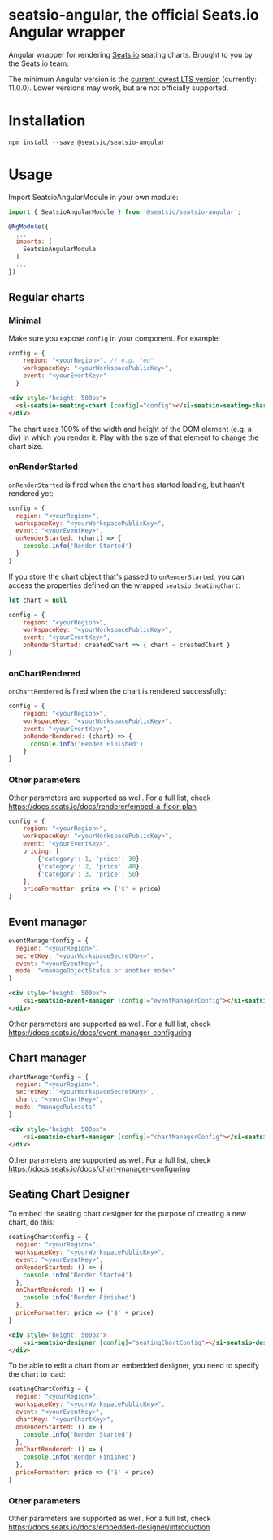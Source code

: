 # seatsio-angular, the official Seats.io Angular wrapper

Angular wrapper for rendering [Seats.io](https://www.seats.io) seating charts. Brought to you by the Seats.io team.

The minimum Angular version is the [current lowest LTS version](https://angular.io/guide/releases#support-policy-and-schedule) (currently: 11.0.0). 
Lower versions may work, but are not officially supported.  

# Installation

```
npm install --save @seatsio/seatsio-angular
```

# Usage

Import SeatsioAngularModule in your own module:

```js
import { SeatsioAngularModule } from '@seatsio/seatsio-angular';

@NgModule({
  ...
  imports: [
    SeatsioAngularModule
  ]
  ...
})
```

## Regular charts

### Minimal

Make sure you expose `config` in your component. For example:

```js
config = {
    region: "<yourRegion>", // e.g. "eu"
    workspaceKey: "<yourWorkspacePublicKey>",
    event: "<yourEventKey>"
  }
```

```html
<div style="height: 500px">
  <si-seatsio-seating-chart [config]="config"></si-seatsio-seating-chart>
</div>
```
The chart uses 100% of the width and height of the DOM element (e.g. a div) in which you render it. Play with the size of that element
to change the chart size.

### onRenderStarted

`onRenderStarted` is fired when the chart has started loading, but hasn't rendered yet:

```js
config = {
  region: "<yourRegion>",
  workspaceKey: "<yourWorkspacePublicKey>",
  event: "<yourEventKey>",
  onRenderStarted: (chart) => {
    console.info('Render Started')
  }
}
```

If you store the chart object that's passed to `onRenderStarted`, you can access the properties defined on the  wrapped `seatsio.SeatingChart`:

```js
let chart = null

config = {
    region: "<yourRegion>",
    workspaceKey: "<yourWorkspacePublicKey>",
    event: "<yourEventKey>",
    onRenderStarted: createdChart => { chart = createdChart }
}
```

### onChartRendered

`onChartRendered` is fired when the chart is rendered successfully:

```js
config = {
    region: "<yourRegion>",
    workspaceKey: "<yourWorkspacePublicKey>",
    event: "<yourEventKey>",
    onRenderRendered: (chart) => {
      console.info('Render Finished')
    }
}
```

### Other parameters

Other parameters are supported as well. For a full list, check https://docs.seats.io/docs/renderer/embed-a-floor-plan

```js
config = {
    region: "<yourRegion>",
    workspaceKey: "<yourWorkspacePublicKey>",
    event: "<yourEventKey>",
    pricing: [
        {'category': 1, 'price': 30},
        {'category': 2, 'price': 40},
        {'category': 3, 'price': 50}
    ],
    priceFormatter: price => ('$' + price)
}
```

## Event manager

```js
eventManagerConfig = {
  region: "<yourRegion>",
  secretKey: "<yourWorkspaceSecretKey>",
  event: "<yourEventKey>",
  mode: "<manageObjectStatus or another mode>"
}
```

```html
<div style="height: 500px">
    <si-seatsio-event-manager [config]="eventManagerConfig"></si-seatsio-event-manager>
</div>
```

Other parameters are supported as well. For a full list, check https://docs.seats.io/docs/event-manager-configuring

## Chart manager

```js
chartManagerConfig = {
  region: "<yourRegion>",
  secretKey: "<yourWorkspaceSecretKey>",
  chart: "<yourChartKey>",
  mode: "manageRulesets"
}
```

```html
<div style="height: 500px">
    <si-seatsio-chart-manager [config]="chartManagerConfig"></si-seatsio-chart-manager>
</div>
```

Other parameters are supported as well. For a full list, check https://docs.seats.io/docs/chart-manager-configuring

## Seating Chart Designer

To embed the seating chart designer for the purpose of creating a new chart, do this:
```js
seatingChartConfig = {
  region: "<yourRegion>",
  workspaceKey: "<yourWorkspacePublicKey>",
  event: "<yourEventKey>",
  onRenderStarted: () => {
    console.info('Render Started')
  },
  onChartRendered: () => {
    console.info('Render Finished')
  },
  priceFormatter: price => ('$' + price)
}
```
```html
<div style="height: 500px">
    <si-seatsio-designer [config]="seatingChartConfig"></si-seatsio-designer>
</div>
```

To be able to edit a chart from an embedded designer, you need to specify the chart to load:
 
```js
seatingChartConfig = {
  region: "<yourRegion>",
  workspaceKey: "<yourWorkspacePublicKey>",
  event: "<yourEventKey>",
  chartKey: "<yourChartKey>",
  onRenderStarted: () => {
    console.info('Render Started')
  },
  onChartRendered: () => {
    console.info('Render Finished')
  },
  priceFormatter: price => ('$' + price)
}
```

### Other parameters

Other parameters are supported as well. For a full list, check https://docs.seats.io/docs/embedded-designer/introduction
